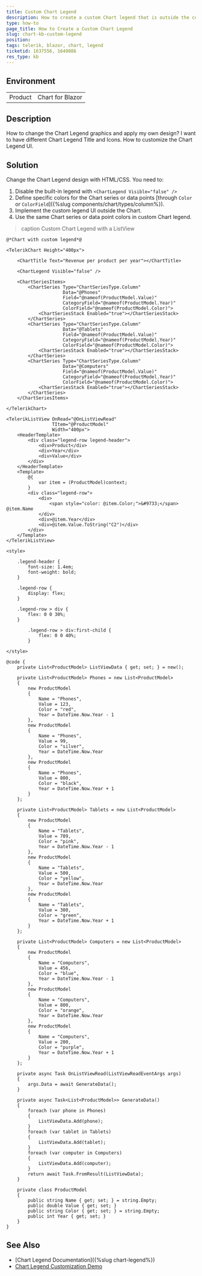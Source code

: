 ```yaml
---
title: Custom Chart Legend
description: How to create a custom Chart legend that is outside the component and includes rich HTML and additional components.
type: how-to
page_title: How to Create a Custom Chart Legend
slug: chart-kb-custom-legend
position: 
tags: telerik, blazor, chart, legend
ticketid: 1637556, 1640086
res_type: kb
---
```


## Environment

<table>
	<tbody>
		<tr>
			<td>Product</td>
			<td>Chart for Blazor</td>
		</tr>
	</tbody>
</table>

## Description

How to change the Chart Legend graphics and apply my own design? I want to have different Chart Legend Title and Icons. How to customize the Chart Legend UI.

## Solution

Change the Chart Legend design with HTML/CSS. You need to:
1. Disable the built-in legend with `<ChartLegend Visible="false" />`
1. Define specific colors for the Chart series or data points [through `Color` or `ColorField`]({%slug components/chart/types/column%}).
1. Implement the custom legend UI outside the Chart.
1. Use the same Chart series or data point colors in custom Chart legend.

>caption Custom Chart Legend with a ListView

````CSHTML
@*Chart with custom legend*@

<TelerikChart Height="400px">

    <ChartTitle Text="Revenue per product per year"></ChartTitle>

    <ChartLegend Visible="false" />

    <ChartSeriesItems>
        <ChartSeries Type="ChartSeriesType.Column"
                     Data="@Phones"
                     Field="@nameof(ProductModel.Value)"
                     CategoryField="@nameof(ProductModel.Year)"
                     ColorField="@nameof(ProductModel.Color)">
            <ChartSeriesStack Enabled="true"></ChartSeriesStack>
        </ChartSeries>
        <ChartSeries Type="ChartSeriesType.Column"
                     Data="@Tablets"
                     Field="@nameof(ProductModel.Value)"
                     CategoryField="@nameof(ProductModel.Year)"
                     ColorField="@nameof(ProductModel.Color)">
            <ChartSeriesStack Enabled="true"></ChartSeriesStack>
        </ChartSeries>
        <ChartSeries Type="ChartSeriesType.Column"
                     Data="@Computers"
                     Field="@nameof(ProductModel.Value)"
                     CategoryField="@nameof(ProductModel.Year)"
                     ColorField="@nameof(ProductModel.Color)">
            <ChartSeriesStack Enabled="true"></ChartSeriesStack>
        </ChartSeries>
    </ChartSeriesItems>

</TelerikChart>

<TelerikListView OnRead="@OnListViewRead"
                 TItem="@ProductModel"
                 Width="400px">
    <HeaderTemplate>
        <div class="legend-row legend-header">
            <div>Product</div>
            <div>Year</div>
            <div>Value</div>
        </div>
    </HeaderTemplate>
    <Template>
        @{
            var item = (ProductModel)context;
        }
        <div class="legend-row">
            <div>
                <span style="color: @item.Color;">&#9733;</span> @item.Name
            </div>
            <div>@item.Year</div>
            <div>@item.Value.ToString("C2")</div>
        </div>
    </Template>
</TelerikListView>

<style>

    .legend-header {
        font-size: 1.4em;
        font-weight: bold;
    }

    .legend-row {
        display: flex;
    }

    .legend-row > div {
        flex: 0 0 30%;
    }

        .legend-row > div:first-child {
            flex: 0 0 40%;
        }

</style>

@code {
    private List<ProductModel> ListViewData { get; set; } = new();

    private List<ProductModel> Phones = new List<ProductModel>
    {
        new ProductModel
        {
            Name = "Phones",
            Value = 123,
            Color = "red",
            Year = DateTime.Now.Year - 1
        },
        new ProductModel
        {
            Name = "Phones",
            Value = 99,
            Color = "silver",
            Year = DateTime.Now.Year
        },
        new ProductModel
        {
            Name = "Phones",
            Value = 800,
            Color = "black",
            Year = DateTime.Now.Year + 1
        }
    };

    private List<ProductModel> Tablets = new List<ProductModel>
    {
        new ProductModel
        {
            Name = "Tablets",
            Value = 789,
            Color = "pink",
            Year = DateTime.Now.Year - 1
        },
        new ProductModel
        {
            Name = "Tablets",
            Value = 500,
            Color = "yellow",
            Year = DateTime.Now.Year
        },
        new ProductModel
        {
            Name = "Tablets",
            Value = 300,
            Color = "green",
            Year = DateTime.Now.Year + 1
        }
    };

    private List<ProductModel> Computers = new List<ProductModel>
    {
        new ProductModel
        {
            Name = "Computers",
            Value = 456,
            Color = "blue",
            Year = DateTime.Now.Year - 1
        },
        new ProductModel
        {
            Name = "Computers",
            Value = 800,
            Color = "orange",
            Year = DateTime.Now.Year
        },
        new ProductModel
        {
            Name = "Computers",
            Value = 200,
            Color = "purple",
            Year = DateTime.Now.Year + 1
        }
    };

    private async Task OnListViewRead(ListViewReadEventArgs args)
    {
        args.Data = await GenerateData();
    }

    private async Task<List<ProductModel>> GenerateData()
    {
        foreach (var phone in Phones)
        {
            ListViewData.Add(phone);
        }
        foreach (var tablet in Tablets)
        {
            ListViewData.Add(tablet);
        }
        foreach (var computer in Computers)
        {
            ListViewData.Add(computer);
        }
        return await Task.FromResult(ListViewData);
    }

    private class ProductModel
    {
        public string Name { get; set; } = string.Empty;
        public double Value { get; set; }
        public string Color { get; set; } = string.Empty;
        public int Year { get; set; }
    }
}
````

## See Also

* [Chart Legend Documentation]({%slug chart-legend%})
* [Chart Legend Customization Demo](https://demos.telerik.com/blazor-ui/chart/legend-customization)
